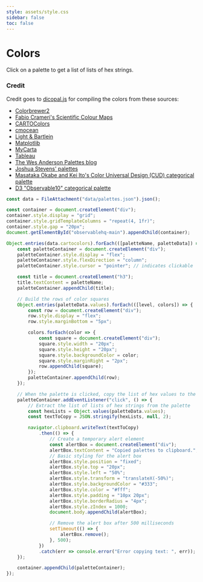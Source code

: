 ```yaml
---
style: assets/style.css
sidebar: false
toc: false
---
```

<script data-goatcounter="https://drtc.goatcounter.com/count" async src="//gc.zgo.at/count.js"></script>

# Colors

Click on a palette to get a list of lists of hex strings.

### Credit

Credit goes to [dicopal.js](https://github.com/riatelab/dicopal.js) for compiling the colors from these sources:

 - [Colorbrewer2](https://colorbrewer2.org/)
 - [Fabio Crameri's Scientific Colour Maps](https://www.fabiocrameri.ch/colourmaps/)
 - [CARTOColors](https://carto.com/carto-colors/)
 - [cmocean](https://matplotlib.org/cmocean/)
 - [Light & Bartlein](https://agupubs.onlinelibrary.wiley.com/doi/abs/10.1029/2004EO400002)
 - [Matplotlib](https://bids.github.io/colormap/)
 - [MyCarta](https://mycartablog.com/color-palettes/)
 - [Tableau](https://help.tableau.com/current/pro/desktop/en-us/formatting_create_custom_colors.htm#hex-values-for-discontinued-color-palettes)
 - [The Wes Anderson Palettes blog](https://wesandersonpalettes.tumblr.com/)
 - [Joshua Stevens' palettes](https://www.joshuastevens.net/)
 - [Masataka Okabe and Kei Ito's Color Universal Design (CUD) categorical palette](https://jfly.uni-koeln.de/color/)
 - [D3 "Observable10" categorical palette](https://d3js.org/d3-scale-chromatic/categorical#schemeObservable10)

```js
const data = FileAttachment("data/palettes.json").json();
```

```js
const container = document.createElement("div");
container.style.display = "grid";
container.style.gridTemplateColumns = "repeat(4, 1fr)";
container.style.gap = "20px";
document.getElementById("observablehq-main").appendChild(container);

Object.entries(data.cartocolors).forEach(([paletteName, paletteData]) => {
    const paletteContainer = document.createElement("div");
    paletteContainer.style.display = "flex";
    paletteContainer.style.flexDirection = "column";
    paletteContainer.style.cursor = "pointer"; // indicates clickable

    const title = document.createElement("h3");
    title.textContent = paletteName;
    paletteContainer.appendChild(title);

    // Build the rows of color squares
    Object.entries(paletteData.values).forEach(([level, colors]) => {
        const row = document.createElement("div");
        row.style.display = "flex";
        row.style.marginBottom = "5px";

        colors.forEach(color => {
            const square = document.createElement("div");
            square.style.width = "20px";
            square.style.height = "20px";
            square.style.backgroundColor = color;
            square.style.marginRight = "2px";
            row.appendChild(square);
        });
        paletteContainer.appendChild(row);
    });

    // When the palette is clicked, copy the list of hex values to the clipboard.
    paletteContainer.addEventListener("click", () => {
        // Extract the list of lists of hex strings from the palette
        const hexLists = Object.values(paletteData.values);
        const textToCopy = JSON.stringify(hexLists, null, 2);

        navigator.clipboard.writeText(textToCopy)
            .then(() => {
                // Create a temporary alert element
                const alertBox = document.createElement("div");
                alertBox.textContent = "Copied palettes to clipboard.";
                // Basic styling for the alert box
                alertBox.style.position = "fixed";
                alertBox.style.top = "20px";
                alertBox.style.left = "50%";
                alertBox.style.transform = "translateX(-50%)";
                alertBox.style.backgroundColor = "#333";
                alertBox.style.color = "#fff";
                alertBox.style.padding = "10px 20px";
                alertBox.style.borderRadius = "4px";
                alertBox.style.zIndex = 1000;
                document.body.appendChild(alertBox);

                // Remove the alert box after 500 milliseconds
                setTimeout(() => {
                    alertBox.remove();
                }, 500);
            })
            .catch(err => console.error("Error copying text: ", err));
    });

    container.appendChild(paletteContainer);
});
```
